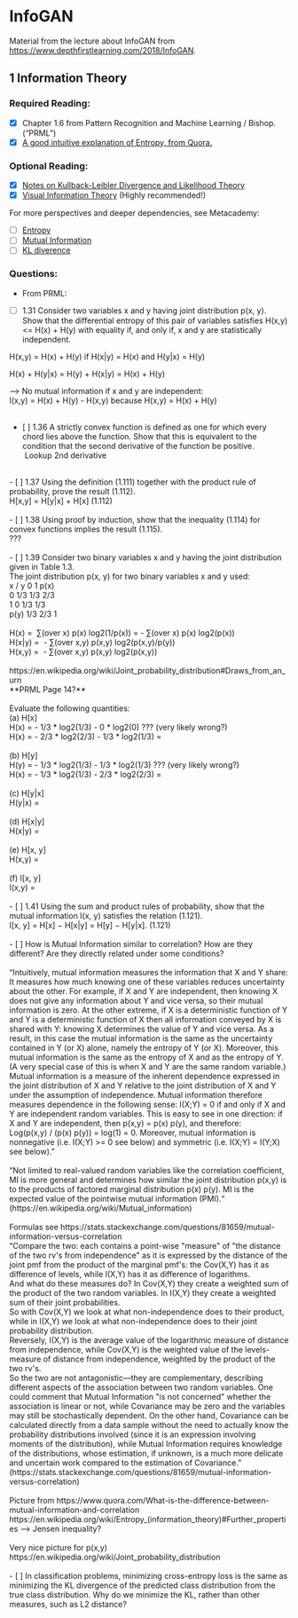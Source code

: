 # InfoGAN
Material from the lecture about InfoGAN from https://www.depthfirstlearning.com/2018/InfoGAN.

## 1 Information Theory

### Required Reading:
- [x] Chapter 1.6 from Pattern Recognition and Machine Learning / Bishop. (“PRML”)<br>
- [x] [A good intuitive explanation of Entropy, from Quora.](https://www.quora.com/What-is-an-intuitive-explanation-of-the-concept-of-entropy-in-information-theory/answer/Peter-Gribble)

### Optional Reading:
- [x] [Notes on Kullback-Leibler Divergence and Likelihood Theory](https://arxiv.org/pdf/1404.2000.pdf)
- [x] [Visual Information Theory](https://colah.github.io/posts/2015-09-Visual-Information/) (Highly recommended!)<br>

For more perspectives and deeper dependencies, see Metacademy:
- [ ] [Entropy](https://metacademy.org/graphs/concepts/entropy)
- [ ] [Mutual Information](https://metacademy.org/graphs/concepts/mutual_information)
- [ ] [KL diverence](https://metacademy.org/graphs/concepts/kl_divergence)

### Questions:
* From PRML:
- [ ] 1.31 Consider two variables x and y having joint distribution p(x, y). Show that the differential entropy of this pair of variables satisfies H(x,y) <= H(x) + H(y) with equality if, and only if, x and y are statistically independent.<br>

H(x,y) = H(x) + H(y) if H(x|y) = H(x) and H(y|x) = H(y)<br>

H(x) + H(y|x) = H(y) + H(x|y) = H(x) + H(y)<br>

--> No mutual information if x and y are independent:<br>
I(x,y) = H(x) + H(y) - H(x,y) because H(x,y) = H(x) + H(y)<br>
<br>
- [ ] 1.36 A strictly convex function is defined as one for which every chord lies above the function. Show that this is equivalent to the condition that the second derivative of the function be positive.<br>
 Lookup 2nd derivative<br>
<br>
- [ ] 1.37 Using the definition (1.111) together with the product rule of probability, prove the result (1.112).<br>
H[x,y] = H[y|x] + H[x] (1.112)<br>
<br>
- [ ] 1.38 Using proof by induction, show that the inequality (1.114) for convex functions implies the result (1.115).<br>
???<br>
<br>
- [ ] 1.39 Consider two binary variables x and y having the joint distribution given in Table 1.3.<br>
The joint distribution p(x, y) for two binary variables x and y used:<br>
x / y	0	1	p(x)<br>
0	1/3	1/3	2/3<br>
1	0	1/3	1/3<br>
p(y)	1/3	2/3	1<br>
<br>
H(x) =  ∑(over x) p(x) log2(1/p(x)) = - ∑(over x) p(x) log2(p(x))<br>
H(x|y) =  - ∑(over x,y) p(x,y) log2(p(x,y)/p(y))<br>
H(x,y) =  - ∑(over x,y) p(x,y) log2(p(x,y))<br>
<br>
https://en.wikipedia.org/wiki/Joint_probability_distribution#Draws_from_an_urn<br>
**PRML Page 14?**<br>
<br>
Evaluate the following quantities:<br>
(a) H[x]<br>
H(x) = - 1/3 * log2(1/3) - 0 * log2(0) ??? (very likely wrong?)<br>
H(x) = - 2/3 * log2(2/3) - 1/3 * log2(1/3) =<br>
 <br>
(b) H[y]<br>
H(y) = - 1/3 * log2(1/3) - 1/3 * log2(1/3) ??? (very likely wrong?)<br>
H(x) = - 1/3 * log2(1/3) - 2/3 * log2(2/3) =<br>
<br>
(c) H[y|x]<br>
H(y|x) =<br>
<br>
(d) H[x|y]<br>
H(x|y) =<br>
<br>
(e) H[x, y]<br>
H(x,y) =<br>
<br>
(f) I[x, y]<br>
I(x,y) =<br>
<br>
- [ ] 1.41 Using the sum and product rules of probability, show that the mutual information I(x, y) satisfies the relation (1.121).<br>
I[x, y] = H[x] − H[x|y] = H[y] − H[y|x]. (1.121)<br>
<br>
- [ ] How is Mutual Information similar to correlation? How are they different? Are they directly related under some conditions?<br>
<br>
“Intuitively, mutual information measures the information that X and Y share: It measures how much knowing one of these variables reduces uncertainty about the other. For example, if X and Y are independent, then knowing X does not give any information about Y and vice versa, so their mutual information is zero. At the other extreme, if X is a deterministic function of Y and Y is a deterministic function of X then all information conveyed by X is shared with Y: knowing X determines the value of Y and vice versa. As a result, in this case the mutual information is the same as the uncertainty contained in Y (or X) alone, namely the entropy of Y (or X). Moreover, this mutual information is the same as the entropy of X and as the entropy of Y. (A very special case of this is when X and Y are the same random variable.)<br>
Mutual information is a measure of the inherent dependence expressed in the joint distribution of X and Y relative to the joint distribution of X and Y under the assumption of independence. Mutual information therefore measures dependence in the following sense: I(X;Y) = 0 if and only if X and Y are independent random variables. This is easy to see in one direction: if X and Y are independent, then p(x,y) = p(x) p(y), and therefore:<br>
Log(p(x,y) / (p(x) p(y)) = log(1) = 0. Moreover, mutual information is nonnegative (i.e. I(X;Y) >= 0 see below) and symmetric (i.e. I(X;Y) = I(Y;X) see below).”<br>
<br>
“Not limited to real-valued random variables like the correlation coefficient, MI is more general and determines how similar the joint distribution p(x,y) is to the products of factored marginal distribution p(x) p(y). MI is the expected value of the pointwise mutual information (PMI).“ 
(https://en.wikipedia.org/wiki/Mutual_information)<br>
<br>
Formulas see https://stats.stackexchange.com/questions/81659/mutual-information-versus-correlation<br>
“Compare the two: each contains a point-wise "measure" of "the distance of the two rv's from independence" as it is expressed by the distance of the joint pmf from the product of the marginal pmf's: the Cov(X,Y) has it as difference of levels, while I(X,Y) has it as difference of logarithms.<br>
And what do these measures do? In Cov(X,Y) they create a weighted sum of the product of the two random variables. In I(X,Y) they create a weighted sum of their joint probabilities.<br>
So with Cov(X,Y) we look at what non-independence does to their product, while in I(X,Y) we look at what non-independence does to their joint probability distribution.<br>
Reversely, I(X,Y) is the average value of the logarithmic measure of distance from independence, while Cov(X,Y) is the weighted value of the levels-measure of distance from independence, weighted by the product of the two rv's.<br>
So the two are not antagonistic—they are complementary, describing different aspects of the association between two random variables. One could comment that Mutual Information "is not concerned" whether the association is linear or not, while Covariance may be zero and the variables may still be stochastically dependent. On the other hand, Covariance can be calculated directly from a data sample without the need to actually know the probability distributions involved (since it is an expression involving moments of the distribution), while Mutual Information requires knowledge of the distributions, whose estimation, if unknown, is a much more delicate and uncertain work compared to the estimation of Covariance.” 
(https://stats.stackexchange.com/questions/81659/mutual-information-versus-correlation)<br>
<br>
Picture from https://www.quora.com/What-is-the-difference-between-mutual-information-and-correlation
<br>
https://en.wikipedia.org/wiki/Entropy_(information_theory)#Further_properties --> Jensen inequality?<br>
 <br>
Very nice picture for p(x,y) https://en.wikipedia.org/wiki/Joint_probability_distribution
<br><br>
- [ ] In classification problems, minimizing cross-entropy loss is the same as minimizing the KL divergence of the predicted class distribution from the true class distribution. Why do we minimize the KL, rather than other measures, such as L2 distance?<br>
